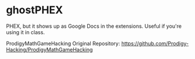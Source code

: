 # ghostPHEX
PHEX, but it shows up as Google Docs in the extensions. Useful if you're using it in class.

ProdigyMathGameHacking Original Repository: https://github.com/Prodigy-Hacking/ProdigyMathGameHacking
